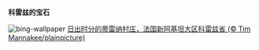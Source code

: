 
**科雷兹的宝石**

![bing-wallpaper](https://www.bing.com/th?id=OHR.TurenneSunrise_ZH-CN2357226217_1920x1080.jpg)
[日出时分的蒂雷纳村庄，法国新阿基坦大区科雷兹省 (© Tim Mannakee/plainpicture)](https://www.bing.com/search?q=%E6%B3%95%E5%9B%BD%E7%A7%91%E9%9B%B7%E5%85%B9%E7%9C%81&amp;form=hpcapt&amp;mkt=zh-cn)
  